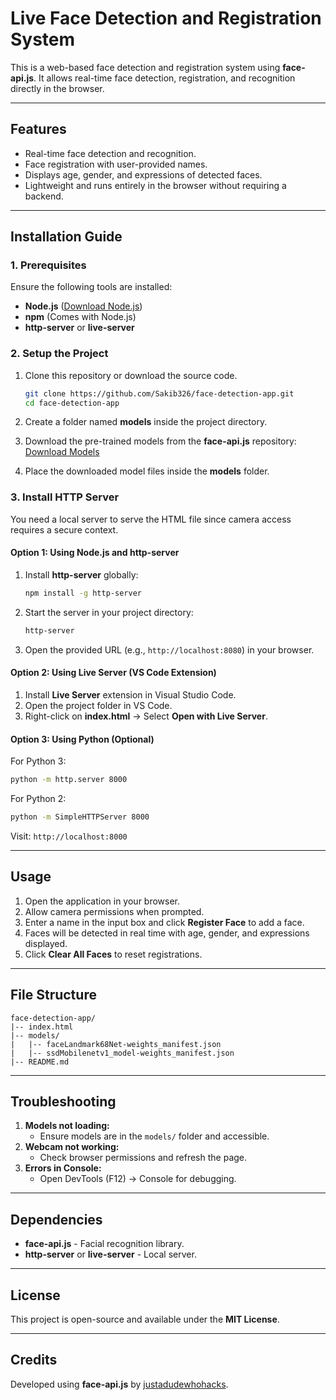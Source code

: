# Live Face Detection and Registration System

This is a web-based face detection and registration system using **face-api.js**. It allows real-time face detection, registration, and recognition directly in the browser.

---

## Features

- Real-time face detection and recognition.
- Face registration with user-provided names.
- Displays age, gender, and expressions of detected faces.
- Lightweight and runs entirely in the browser without requiring a backend.

---

## Installation Guide

### **1. Prerequisites**

Ensure the following tools are installed:

- **Node.js** ([Download Node.js](https://nodejs.org/))
- **npm** (Comes with Node.js)
- **http-server** or **live-server**

### **2. Setup the Project**

1. Clone this repository or download the source code.

   ```bash
   git clone https://github.com/Sakib326/face-detection-app.git
   cd face-detection-app
   ```

2. Create a folder named **models** inside the project directory.
3. Download the pre-trained models from the **face-api.js** repository:
   [Download Models](https://github.com/justadudewhohacks/face-api.js/tree/master/weights)
4. Place the downloaded model files inside the **models** folder.

### **3. Install HTTP Server**

You need a local server to serve the HTML file since camera access requires a secure context.

#### Option 1: Using Node.js and http-server

1. Install **http-server** globally:
   ```bash
   npm install -g http-server
   ```
2. Start the server in your project directory:
   ```bash
   http-server
   ```
3. Open the provided URL (e.g., `http://localhost:8080`) in your browser.

#### Option 2: Using Live Server (VS Code Extension)

1. Install **Live Server** extension in Visual Studio Code.
2. Open the project folder in VS Code.
3. Right-click on **index.html** → Select **Open with Live Server**.

#### Option 3: Using Python (Optional)

For Python 3:

```bash
python -m http.server 8000
```

For Python 2:

```bash
python -m SimpleHTTPServer 8000
```

Visit: `http://localhost:8000`

---

## Usage

1. Open the application in your browser.
2. Allow camera permissions when prompted.
3. Enter a name in the input box and click **Register Face** to add a face.
4. Faces will be detected in real time with age, gender, and expressions displayed.
5. Click **Clear All Faces** to reset registrations.

---

## File Structure

```
face-detection-app/
|-- index.html
|-- models/
|   |-- faceLandmark68Net-weights_manifest.json
|   |-- ssdMobilenetv1_model-weights_manifest.json
|-- README.md
```

---

## Troubleshooting

1. **Models not loading:**
   - Ensure models are in the `models/` folder and accessible.
2. **Webcam not working:**
   - Check browser permissions and refresh the page.
3. **Errors in Console:**
   - Open DevTools (F12) → Console for debugging.

---

## Dependencies

- **face-api.js** - Facial recognition library.
- **http-server** or **live-server** - Local server.

---

## License

This project is open-source and available under the **MIT License**.

---

## Credits

Developed using **face-api.js** by [justadudewhohacks](https://github.com/justadudewhohacks).
